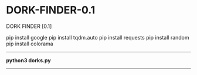 # DORK-FINDER-0.1
DORK FINDER [0.1]


pip install google
pip install tqdm.auto
pip install requests
pip install random
pip install colorama


<hr> <strong>python3 dorks.py <hr>


